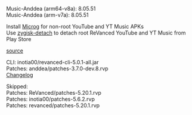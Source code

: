 Music-Anddea (arm64-v8a): 8.05.51  
Music-Anddea (arm-v7a): 8.05.51  

Install [Microg](https://github.com/ReVanced/GmsCore/releases) for non-root YouTube and YT Music APKs  
Use [zygisk-detach](https://github.com/j-hc/zygisk-detach) to detach root ReVanced YouTube and YT Music from Play Store  

[source](https://github.com/TheBizarreAbhishek/ReVanced-Extended)
  
CLI: inotia00/revanced-cli-5.0.1-all.jar  
Patches: anddea/patches-3.7.0-dev.8.rvp  
[Changelog](https://github.com/anddea/revanced-patches/releases/tag/v3.7.0-dev.8)  

Skipped:  
Patches: ReVanced/patches-5.20.1.rvp  
Patches: inotia00/patches-5.6.2.rvp              
Patches: revanced/patches-5.20.1.rvp    
